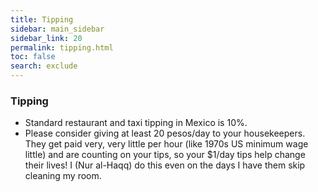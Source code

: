 ```yaml
---
title: Tipping
sidebar: main_sidebar
sidebar_link: 20
permalink: tipping.html
toc: false
search: exclude
---
```


### Tipping

- Standard restaurant and taxi tipping in Mexico is 10%.
- Please consider giving at least 20 pesos/day to your housekeepers. They get paid very, very little per hour (like 1970s US minimum wage little) and are counting on your tips, so your $1/day tips help change their lives! I (Nur al-Haqq) do this even on the days I have them skip cleaning my room.
